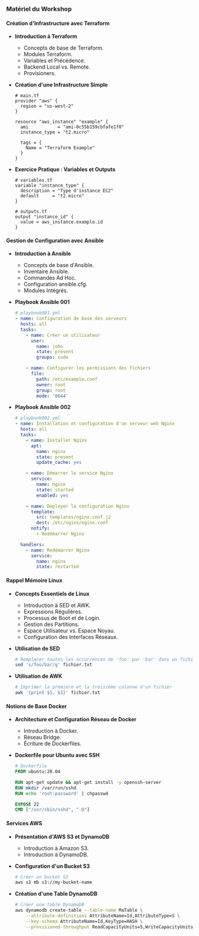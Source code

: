 ### Matériel du Workshop

#### Création d'Infrastructure avec Terraform

- **Introduction à Terraform**
  - Concepts de base de Terraform.
  - Modules Terraform.
  - Variables et Précédence.
  - Backend Local vs. Remote.
  - Provisioners.

- **Création d'une Infrastructure Simple**

  ```hcl
  # main.tf
  provider "aws" {
    region = "us-west-2"
  }

  resource "aws_instance" "example" {
    ami           = "ami-0c55b159cbfafe1f0"
    instance_type = "t2.micro"

    tags = {
      Name = "Terraform Example"
    }
  }
  ```

- **Exercice Pratique : Variables et Outputs**

  ```hcl
  # variables.tf
  variable "instance_type" {
    description = "Type d'instance EC2"
    default     = "t2.micro"
  }

  # outputs.tf
  output "instance_id" {
    value = aws_instance.example.id
  }
  ```

#### Gestion de Configuration avec Ansible

- **Introduction à Ansible**
  - Concepts de base d'Ansible.
  - Inventaire Ansible.
  - Commandes Ad Hoc.
  - Configuration ansible.cfg.
  - Modules Intégrés.

- **Playbook Ansible 001**

  ```yaml
  # playbook001.yml
  - name: Configuration de base des serveurs
    hosts: all
    tasks:
      - name: Créer un utilisateur
        user:
          name: john
          state: present
          groups: sudo

      - name: Configurer les permissions des fichiers
        file:
          path: /etc/example.conf
          owner: root
          group: root
          mode: '0644'
  ```

- **Playbook Ansible 002**

  ```yaml
  # playbook002.yml
  - name: Installation et configuration d'un serveur web Nginx
    hosts: all
    tasks:
      - name: Installer Nginx
        apt:
          name: nginx
          state: present
          update_cache: yes

      - name: Démarrer le service Nginx
        service:
          name: nginx
          state: started
          enabled: yes

      - name: Déployer la configuration Nginx
        template:
          src: templates/nginx.conf.j2
          dest: /etc/nginx/nginx.conf
        notify:
          - Redémarrer Nginx

    handlers:
      - name: Redémarrer Nginx
        service:
          name: nginx
          state: restarted
  ```

#### Rappel Mémoire Linux

- **Concepts Essentiels de Linux**
  - Introduction à SED et AWK.
  - Expressions Régulières.
  - Processus de Boot et de Login.
  - Gestion des Partitions.
  - Espace Utilisateur vs. Espace Noyau.
  - Configuration des Interfaces Réseaux.

- **Utilisation de SED**

  ```bash
  # Remplacer toutes les occurrences de 'foo' par 'bar' dans un fichier
  sed 's/foo/bar/g' fichier.txt
  ```

- **Utilisation de AWK**

  ```bash
  # Imprimer la première et la troisième colonne d'un fichier
  awk '{print $1, $3}' fichier.txt
  ```

#### Notions de Base Docker

- **Architecture et Configuration Réseau de Docker**
  - Introduction à Docker.
  - Réseau Bridge.
  - Écriture de Dockerfiles.

- **Dockerfile pour Ubuntu avec SSH**

  ```dockerfile
  # Dockerfile
  FROM ubuntu:20.04

  RUN apt-get update && apt-get install -y openssh-server
  RUN mkdir /var/run/sshd
  RUN echo 'root:password' | chpasswd

  EXPOSE 22
  CMD ["/usr/sbin/sshd", "-D"]
  ```

#### Services AWS

- **Présentation d'AWS S3 et DynamoDB**
  - Introduction à Amazon S3.
  - Introduction à DynamoDB.

- **Configuration d'un Bucket S3**

  ```bash
  # Créer un bucket S3
  aws s3 mb s3://my-bucket-name
  ```

- **Création d'une Table DynamoDB**

  ```bash
  # Créer une table DynamoDB
  aws dynamodb create-table --table-name MaTable \
      --attribute-definitions AttributeName=Id,AttributeType=S \
      --key-schema AttributeName=Id,KeyType=HASH \
      --provisioned-throughput ReadCapacityUnits=5,WriteCapacityUnits=5
  ```

